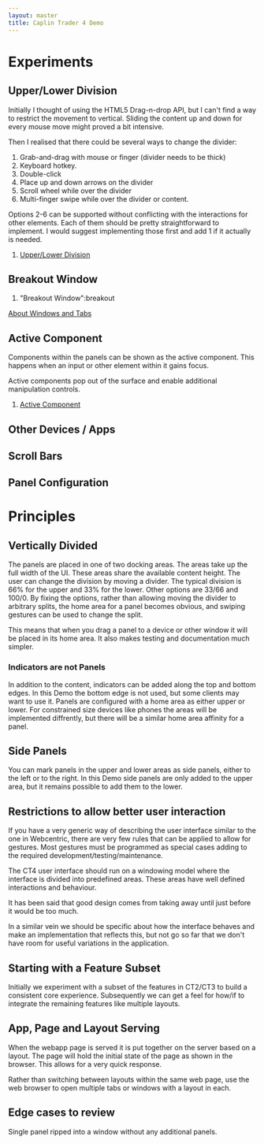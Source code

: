 ```yaml
---
layout: master
title: Caplin Trader 4 Demo
---
```


# Experiments

## Upper/Lower Division

Initially I thought of using the HTML5 Drag-n-drop API, but I can't find a way to
restrict the movement to vertical. Sliding the content up and down for every mouse 
move might proved a bit intensive.

Then I realised that there could be several ways to change the divider:
1. Grab-and-drag with mouse or finger (divider needs to be thick)
2. Keyboard hotkey.
3. Double-click
4. Place up and down arrows on the divider
5. Scroll wheel while over the divider
6. Multi-finger swipe while over the divider or content.

Options 2-6 can be supported without conflicting with the interactions for other 
elements. Each of them should be pretty straightforward to implement.
I would suggest implementing those first and add 1 if it actually is needed.

1. [Upper/Lower Division](upper-lower)


## Breakout Window

1. "Breakout Window":breakout

[About Windows and Tabs](windows-and-tabs)

## Active Component

Components within the panels can be shown as the active component. This happens when an
input or other element within it gains focus.

Active components pop out of the surface and enable additional manipulation controls.

1. [Active Component](active-component)

## Other Devices / Apps

## Scroll Bars

## Panel Configuration




# Principles

## Vertically Divided

The panels are placed in one of two docking areas. 
The areas take up the full width of the UI. These areas share the available 
content height. The user can change the division by moving a divider.
The typical division is 66% for the upper and 33% for the lower. 
Other options are 33/66 and 100/0. By fixing the options, rather than allowing
moving the divider to arbitrary splits, the home area for a panel becomes obvious,
and swiping gestures can be used to change the split.

This means that when you drag a panel to a device or other window it will be placed 
in its home area. It also makes testing and documentation much simpler.

### Indicators are not Panels

In addition to the content, indicators can be added along the top and bottom edges.
In this Demo the bottom edge is not used, but some clients may want to use it.
Panels are configured with a home area as either upper or lower. 
For constrained size devices like phones the areas will be implemented diffrently, 
but there will be a similar home area affinity for a panel.

## Side Panels

You can mark panels in the upper and lower areas as side panels, either to the 
left or to the right.
In this Demo side panels are only added to the upper area, but it remains possible
to add them to the lower.

## Restrictions to allow better user interaction

If you have a very generic way of describing the user interface similar to
the one in Webcentric, there are very few rules that can be applied to allow
for gestures. Most gestures must be programmed as special cases adding
to the required development/testing/maintenance.

The CT4 user interface should run on a windowing model where the interface is
divided into predefined areas. These areas have well defined interactions 
and behaviour.

It has been said that good design comes from taking away until just before
it would be too much.

In a similar vein we should be specific about how the interface behaves
and make an implementation that reflects this, but not go so far that we
don't have room for useful variations in the application.

## Starting with a Feature Subset

Initially we experiment with a subset of the features in CT2/CT3 to build a
consistent core experience. Subsequently we can get a feel for how/if to 
integrate the remaining features like multiple layouts.

## App, Page and Layout Serving

When the webapp page is served it is put together on the server based on a layout.
The page will hold the initial state of the page as shown in the browser.
This allows for a very quick response.

Rather than switching between layouts within the same web page, use the web browser
to open multiple tabs or windows with a layout in each.

## Edge cases to review

Single panel ripped into a window without any additional panels.

